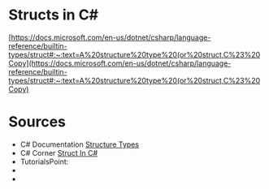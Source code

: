 # Structs in C#
[https://docs.microsoft.com/en-us/dotnet/csharp/language-reference/builtin-types/struct#:~:text=A%20structure%20type%20(or%20struct,C%23%20Copy](https://docs.microsoft.com/en-us/dotnet/csharp/language-reference/builtin-types/struct#:~:text=A%20structure%20type%20(or%20struct,C%23%20Copy)

# Sources
- C# Documentation [Structure Types](https://docs.microsoft.com/en-us/dotnet/csharp/language-reference/builtin-types/struct#:~:text=A%20structure%20type%20)
- C# Corner [Struct In C#](https://www.c-sharpcorner.com/UploadFile/puranindia/struct-in-C-Sharp/)
- TutorialsPoint: [](https://www.tutorialspoint.com/csharp/csharp_struct.htm)
- []()
- []() 
